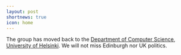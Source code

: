 ```yaml
---
layout: post
shortnews: true
icon: home
---
```

The group has moved back to the [Department of Computer Science][cs], [University of Helsinki][uoh].
We will not miss Edinburgh nor UK politics. 

[cs]: https://www.helsinki.fi/en/computer-science
[uoh]: https://www.helsinki.fi/en/


